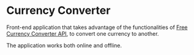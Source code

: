 # Currency Converter
Front-end application that takes advantage of the functionalities of [Free Currency Converter API](https://free.currencyconverterapi.com/), to convert one currency to another. 

The application works both online and offline.